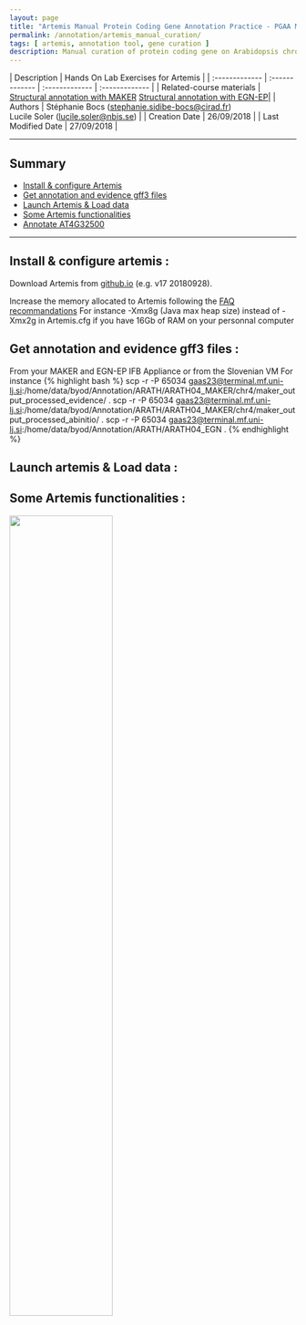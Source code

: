 ```yaml
---
layout: page
title: "Artemis Manual Protein Coding Gene Annotation Practice - PGAA Montpellier"
permalink: /annotation/artemis_manual_curation/
tags: [ artemis, annotation tool, gene curation ]
description: Manual curation of protein coding gene on Arabidopsis chromosome 4 with Artemis annotation tool page
---
```


| Description | Hands On Lab Exercises for Artemis |
| :------------- | :------------- | :------------- | :------------- |
| Related-course materials | [Structural annotation with MAKER](https://southgreenplatform.github.io/trainings/annotation/MAKER/StructuralAnnotation_mtp/) [Structural annotation with EGN-EP](https://southgreenplatform.github.io/trainings/annotation/Eugene/exercice_eugene_appliance/)|
| Authors | Stéphanie Bocs (stephanie.sidibe-bocs@cirad.fr)<br/>Lucile Soler (lucile.soler@nbis.se)  |
| Creation Date | 26/09/2018 |
| Last Modified Date | 27/09/2018 |

-----------------------

## Summary

* [Install & configure Artemis](#install-configure-artemis)
* [Get annotation and evidence gff3 files](#get-annotation-evidence-gff3-file)
* [Launch Artemis & Load data](#load-art-load-data)
* [Some Artemis functionalities](#art-functionalities)
* [Annotate AT4G32500](#annotate-AT4G32500)

-----------------------

<a name="install-configure-artemis"></a>
##  Install & configure artemis :

Download Artemis from [github.io](http://sanger-pathogens.github.io/Artemis/) (e.g. v17 20180928).

Increase the memory allocated to Artemis following the [FAQ recommandations](http://sanger-pathogens.github.io/Artemis/Artemis/)
For instance -Xmx8g (Java max heap size) instead of -Xmx2g in Artemis.cfg if you have 16Gb of RAM on your personnal computer

<a name="get-annotation-evidence-gff3-file"></a>
##  Get annotation and evidence gff3 files :

From your MAKER and EGN-EP IFB Appliance or from the Slovenian VM
For instance
{% highlight bash %}
scp -r -P 65034 gaas23@terminal.mf.uni-lj.si:/home/data/byod/Annotation/ARATH/ARATH04_MAKER/chr4/maker_output_processed_evidence/ .
scp -r -P 65034 gaas23@terminal.mf.uni-lj.si:/home/data/byod/Annotation/ARATH/ARATH04_MAKER/chr4/maker_output_processed_abinitio/ .
scp -r -P 65034 gaas23@terminal.mf.uni-lj.si:/home/data/byod/Annotation/ARATH/ARATH04_EGN .
{% endhighlight %}

<a name="load-art-load-data"></a>
##  Launch artemis & Load data :

<a name="art-functionalities"></a>
##  Some Artemis functionalities :


<img width="60%" src="{{ site.url }}/images/Excel10.3_IFBcloud_account_create.png" alt="" />
